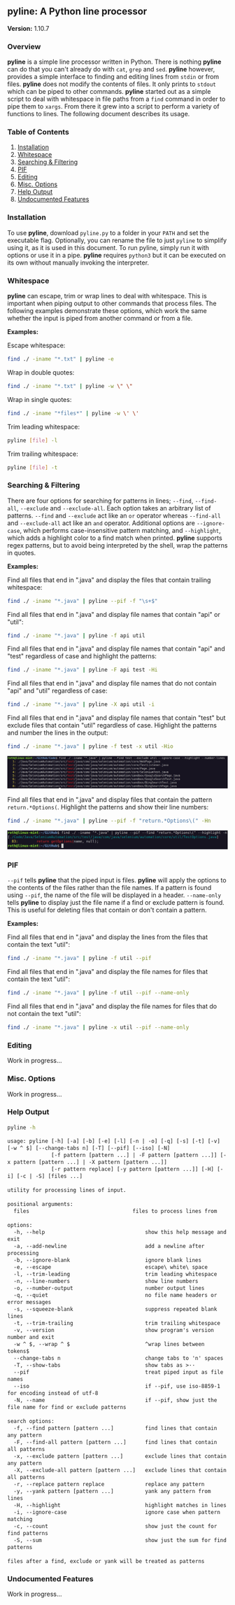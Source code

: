## pyline: A Python line processor

**Version:** 1.10.7

### Overview

**pyline** is a simple line processor written in Python. There is nothing **pyline** can do that you can't already do
with `cat`, `grep` and `sed`. **pyline** however, provides a simple interface to finding and editing lines from `stdin`
or from files. **pyline** does not modify the contents of files. It only prints to `stdout` which can be piped to other
commands. **pyline** started out as a simple script to deal with whitespace in file paths from a `find` command in
order to pipe them to `xargs`. From there it grew into a script to perform a variety of functions to lines. The
following document describes its usage.

### Table of Contents

1. [Installation](#Installation)
2. [Whitespace](#Whitespace)
3. [Searching & Filtering](#Searching--Filtering)
4. [PIF](#PIF)
5. [Editing](#Editing)
6. [Misc. Options](#Misc-Options)
7. [Help Output](#Help-Output)
8. [Undocumented Features](#Undocumented-Features)

### Installation

To use **pyline**, download `pyline.py` to a folder in your `PATH` and set the executable flag. Optionally, you can
rename the file to just `pyline` to simplify using it, as it is used in this document. To run pyline, simply run it with
options or use it in a pipe. **pyline** requires `python3` but it can be executed on its own without manually invoking
the interpreter.

### Whitespace

**pyline** can escape, trim or wrap lines to deal with whitespace. This is important when piping output to other
commands that process files. The following examples demonstrate these options, which work the same whether the input is
piped from another command or from a file.

**Examples:**

Escape whitespace:

```bash
find ./ -iname "*.txt" | pyline -e
```

Wrap in double quotes:

```bash
find ./ -iname "*.txt" | pyline -w \" \"
```

Wrap in single quotes:

```bash
find ./ -iname "*files*" | pyline -w \' \'
```

Trim leading whitespace:

```bash
pyline [file] -l
```

Trim trailing whitespace:

```bash
pyline [file] -t
```

### Searching & Filtering

There are four options for searching for patterns in lines; `--find`, `--find-all`, `--exclude` and `--exclude-all`.
Each option takes an arbitrary list of patterns. `--find` and `--exclude` act like an `or` operator whereas `--find-all`
and `--exclude-all` act like an `and` operator. Additional options are `--ignore-case`, which performs case-insensitive
pattern matching, and `--highlight`, which adds a highlight color to a find match when printed. **pyline** supports
regex patterns, but to avoid being interpreted by the shell, wrap the patterns in quotes.

**Examples:**

Find all files that end in ".java" and display the files that contain trailing whitespace:

```bash
find ./ -iname "*.java" | pyline --pif -f "\s+$"
```

Find all files that end in ".java" and display file names that contain "api" or "util":

```bash
find ./ -iname "*.java" | pyline -f api util
```

Find all files that end in ".java" and display file names that contain "api" and "test" regardless of case and highlight
the
patterns:

```bash
find ./ -iname "*.java" | pyline -F api test -Hi
```

Find all files that end in ".java" and display file names that do not contain "api" and "util" regardless of case:

```bash
find ./ -iname "*.java" | pyline -X api util -i
```

Find all files that end in ".java" and display file names that contain "test" but exclude files that contain "util"
regardless of case. Highlight the patterns and number the lines in the output:

```bash
find ./ -iname "*.java" | pyline -f test -x util -Hio
```

![find.png](./screenshots/find.png)

Find all files that end in ".java" and display files that contain the pattern `return.*Options(`. Highlight the patterns
and show their line numbers:

```bash
find ./ -iname "*.java" | pyline --pif -f "return.*Options\(" -Hn
```

![find.png](./screenshots/find-regex.png)

### PIF

`--pif` tells **pyline** that the piped input is files. **pyline** will apply the options to the contents of the files
rather than the file names. If a pattern is found using `--pif`, the name of the file will be displayed in a header.
`--name-only` tells **pyline** to display just the file name if a find or exclude pattern is found. This is useful for
deleting files that contain or don't contain a pattern.

**Examples:**

Find all files that end in ".java" and display the lines from the files that contain the text "util":

```bash
find ./ -iname "*.java" | pyline -f util --pif
```

Find all files that end in ".java" and display the file names for files that contain the text "util":

```bash
find ./ -iname "*.java" | pyline -f util --pif --name-only
```

Find all files that end in ".java" and display the file names for files that do not contain the text "util":

```bash
find ./ -iname "*.java" | pyline -x util --pif --name-only
```

### Editing

Work in progress...

### Misc. Options

Work in progress...

### Help Output

```bash
pyline -h
```

```
usage: pyline [-h] [-a] [-b] [-e] [-l] [-n | -o] [-q] [-s] [-t] [-v] [-w ^ $] [--change-tabs n] [-T] [--pif] [--iso] [-N]
              [-f pattern [pattern ...] | -F pattern [pattern ...]] [-x pattern [pattern ...] | -X pattern [pattern ...]]
              [-r pattern replace] [-y pattern [pattern ...]] [-H] [-i] [-c | -S] [files ...]

utility for processing lines of input.

positional arguments:
  files                                 files to process lines from

options:
  -h, --help                                show this help message and exit
  -a, --add-newline                         add a newline after processing
  -b, --ignore-blank                        ignore blank lines
  -e, --escape                              escape\ white\ space
  -l, --trim-leading                        trim leading whitespace
  -n, --line-numbers                        show line numbers
  -o, --number-output                       number output lines
  -q, --quiet                               no file name headers or error messages
  -s, --squeeze-blank                       suppress repeated blank lines
  -t, --trim-trailing                       trim trailing whitespace
  -v, --version                             show program's version number and exit
  -w ^ $, --wrap ^ $                        ^wrap lines between tokens$
  --change-tabs n                           change tabs to 'n' spaces
  -T, --show-tabs                           show tabs as >··
  --pif                                     treat piped input as file names
  --iso                                     if --pif, use iso-8859-1 for encoding instead of utf-8
  -N, --name                                if --pif, show just the file name for find or exclude patterns

search options:
  -f, --find pattern [pattern ...]          find lines that contain any pattern
  -F, --find-all pattern [pattern ...]      find lines that contain all patterns
  -x, --exclude pattern [pattern ...]       exclude lines that contain any pattern
  -X, --exclude-all pattern [pattern ...]   exclude lines that contain all patterns
  -r, --replace pattern replace             replace any pattern
  -y, --yank pattern [pattern ...]          yank any pattern from lines
  -H, --highlight                           highlight matches in lines
  -i, --ignore-case                         ignore case when pattern matching
  -c, --count                               show just the count for find patterns
  -S, --sum                                 show just the sum for find patterns

files after a find, exclude or yank will be treated as patterns
```

### Undocumented Features

Work in progress...
